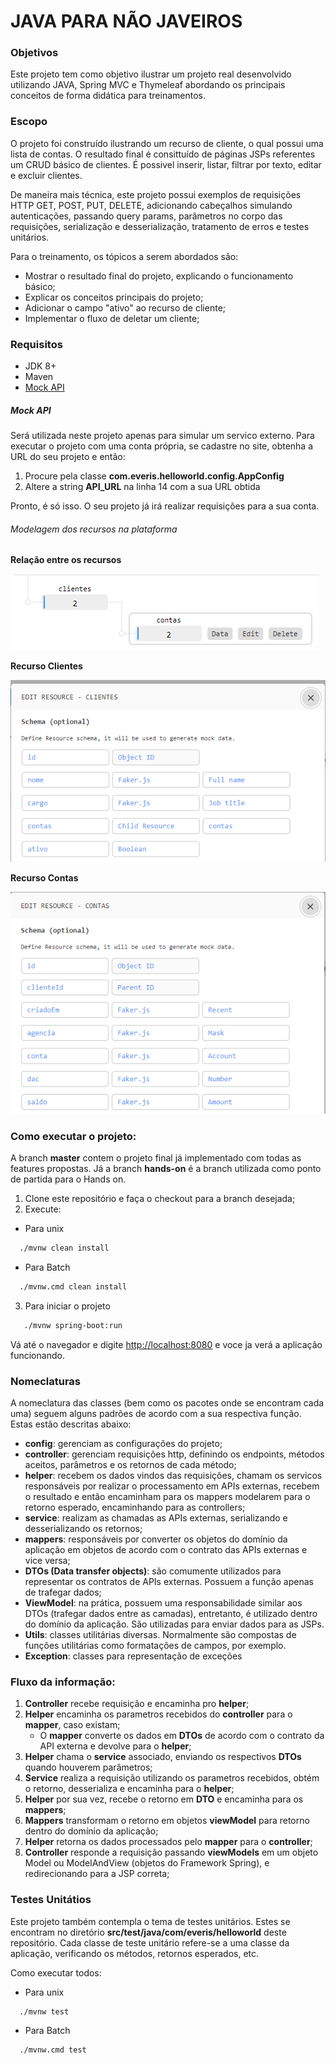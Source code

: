 # JAVA PARA NÃO JAVEIROS

### Objetivos

Este projeto tem como objetivo ilustrar um projeto real desenvolvido utilizando JAVA, Spring MVC e Thymeleaf abordando os principais conceitos de forma didática para treinamentos. 


### Escopo

O projeto foi construído ilustrando um recurso de cliente, o qual possui uma lista de contas. O resultado final é consittuído de páginas JSPs referentes um CRUD básico de clientes. É possivel inserir, listar, filtrar por texto, editar e excluir clientes.

De maneira mais técnica, este projeto possui exemplos de requisições HTTP GET, POST, PUT, DELETE, adicionando cabeçalhos simulando autenticações, passando query params, parâmetros no corpo das requisições, serialização e desserialização, tratamento de erros e testes unitários.

Para o treinamento, os tópicos a serem abordados são:
- Mostrar o resultado final do projeto, explicando o funcionamento básico;
- Explicar os conceitos principais do projeto;
- Adicionar o campo "ativo" ao recurso de cliente;
- Implementar o fluxo de deletar um cliente;


### Requisitos

- JDK 8+
- Maven
- [Mock API](https://mockapi.io/)

##### Mock API

Será utilizada neste projeto apenas para simular um servico externo. Para executar o projeto com uma conta própria, se cadastre no site, obtenha a URL do seu projeto e então:

1. Procure pela classe **com.everis.helloworld.config.AppConfig**
2. Altere a string **API_URL** na linha 14 com a sua URL obtida

Pronto, é só isso. O seu projeto já irá realizar requisições para a sua conta.

###### Modelagem dos recursos na plataforma


**Relação entre os recursos**

![Modelagem](imagens/modelagem.png)


**Recurso Clientes**

![Modelagem do recurso de clientes](imagens/modelagem_clientes.png)


**Recurso Contas**

![Modelagem do recurso de contas](imagens/modelagem_contas.png)


### Como executar o projeto:

A branch **master** contem o projeto final já implementado com todas as features propostas. Já a branch **hands-on** é a branch utilizada como ponto de partida para o Hands on.

1. Clone este repositório e faça o checkout para a branch desejada;
2. Execute:

- Para unix
```sh
  ./mvnw clean install
```

- Para Batch
```sh
  ./mvnw.cmd clean install
```

3) Para iniciar o projeto
```sh   
   ./mvnw spring-boot:run
```

Vá até o navegador e digite [http://localhost:8080](http://localhost:8080) e voce ja verá a aplicação funcionando.


### Nomeclaturas

A nomeclatura das classes (bem como os pacotes onde se encontram cada uma) seguem alguns padrões de acordo com a sua respectiva função. Estas estão descritas abaixo:

- **config**: gerenciam as configurações do projeto;
- **controller**: gerenciam requisições http, definindo os endpoints, métodos aceitos, parâmetros e os retornos de cada método;
- **helper**: recebem os dados vindos das requisições, chamam os servicos responsáveis por realizar o processamento em APIs externas, recebem o resultado e então encaminham para os mappers modelarem para o retorno esperado, encaminhando para as controllers;
- **service**: realizam as chamadas as APIs externas, serializando e desserializando os retornos;
- **mappers**: responsáveis por converter os objetos do domínio da aplicação em objetos de acordo com o contrato das APIs externas e vice versa;
- **DTOs (Data transfer objects)**: são comumente utilizados para representar os contratos de APIs externas. Possuem a função apenas de trafegar dados;
- **ViewModel**: na prática, possuem uma responsabilidade similar aos DTOs (trafegar dados entre as camadas), entretanto, é utilizado dentro do domínio da aplicação. São utilizadas para enviar dados para as JSPs.
- **Utils**: classes utilitárias diversas. Normalmente são compostas de funções utilitárias como formatações de campos, por exemplo.
- **Exception**: classes para representação de exceções


### Fluxo da informação:

1. **Controller** recebe requisição e encaminha pro **helper**;
2. **Helper** encaminha os parametros recebidos do **controller** para o **mapper**, caso existam;
    * O **mapper** converte os dados em **DTOs** de acordo com o contrato da API externa e devolve para o **helper**;
3. **Helper** chama o **service** associado, enviando os respectivos **DTOs** quando houverem parâmetros;
4. **Service** realiza a requisição utilizando os parametros recebidos, obtém o retorno, desserializa e encaminha para o **helper**;
5. **Helper** por sua vez, recebe o retorno em **DTO** e encaminha para os **mappers**;
6. **Mappers** transformam o retorno em objetos **viewModel** para retorno dentro do domínio da aplicação;
7. **Helper** retorna os dados processados pelo **mapper** para o **controller**;
8. **Controller** responde a requisição passando **viewModels** em um objeto Model ou ModelAndView (objetos do Framework Spring), e redirecionando para a JSP correta;


### Testes Unitátios
Este projeto também contempla o tema de testes unitários. Estes se encontram no diretório **src/test/java/com/everis/helloworld** deste repositório. Cada classe de teste unitário refere-se a uma classe da aplicação, verificando os métodos, retornos esperados, etc.

Como executar todos:
- Para unix
```sh
  ./mvnw test
```

- Para Batch
```sh
  ./mvnw.cmd test
```

